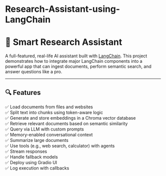 # Research-Assistant-using-LangChain

# 🧠 Smart Research Assistant

A full-featured, real-life AI assistant built with [LangChain](https://github.com/langchain-ai/langchain). This project demonstrates how to integrate major LangChain components into a powerful app that can ingest documents, perform semantic search, and answer questions like a pro.

---

## 🔍 Features

✅ Load documents from files and websites  
✅ Split text into chunks using token-aware logic  
✅ Generate and store embeddings in a Chroma vector database  
✅ Retrieve relevant documents based on semantic similarity  
✅ Query via LLM with custom prompts  
✅ Memory-enabled conversational context  
✅ Summarize large documents  
✅ Use tools (e.g., web search, calculator) with agents  
✅ Stream responses  
✅ Handle fallback models  
✅ Deploy using Gradio UI  
✅ Log execution with callbacks  

